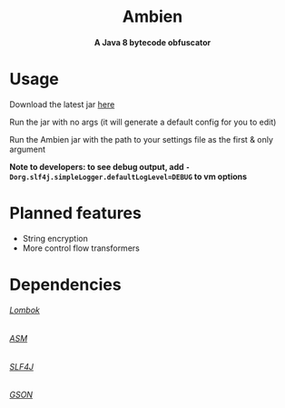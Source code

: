 <h1 align="center">Ambien</h1>
<h4 align="center">A Java 8 bytecode obfuscator</h4>

# Usage
Download the latest jar [here](https://github.com/iiiiiiiris/Ambien/releases/latest)

Run the jar with no args (it will generate a default config for you to edit)

Run the Ambien jar with the path to your settings file as the first & only argument

**Note to developers: to see debug output, add `-Dorg.slf4j.simpleLogger.defaultLogLevel=DEBUG` to vm options**

# Planned features
- String encryption
- More control flow transformers

# Dependencies
###### [Lombok](https://projectlombok.org/)

###### [ASM](https://asm.ow2.io/)

###### [SLF4J](https://www.slf4j.org/)

###### [GSON](https://github.com/google/gson)
